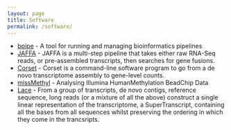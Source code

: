 ```yaml
---
layout: page
title: Software
permalink: /software/
---
```


* [bpipe](http://docs.bpipe.org/) - A tool for running and managing bioinformatics pipelines
* [JAFFA](https://github.com/Oshlack/JAFFA/wiki) - JAFFA is a multi-step pipeline that takes either raw RNA-Seq reads, or pre-assembled transcripts, then searches for gene fusions.
* [Corset](https://github.com/Oshlack/Corset/wiki) - Corset is a command-line software program to go from a de novo transcriptome assembly to gene-level counts.
* [missMethyl](http://www.bioconductor.org/packages/release/bioc/html/missMethyl.html) - Analysing Illumina HumanMethylation BeadChip Data
* [Lace](https://github.com/Oshlack/Lace/wiki) - From a group of transcripts, de novo contigs, reference sequence, long reads (or a mixture of all the above) construct a single linear representation of the transcriptome, a SuperTranscript, containing all the bases from all sequences whilst preserving the ordering in which they come in the trancsripts.
